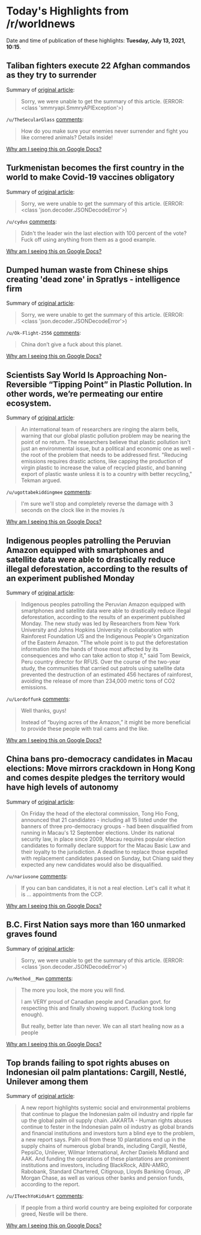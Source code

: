 # Today's Highlights from /r/worldnews

Date and time of publication of these highlights: **Tuesday, July 13, 2021, 10:15**.

## Taliban fighters execute 22 Afghan commandos as they try to surrender

Summary of [original article](https://www.cnn.com/2021/07/13/asia/afghanistan-taliban-commandos-killed-intl-hnk/index.html):

> Sorry, we were unable to get the summary of this article. (ERROR: <class 'smmryapi.SmmryAPIException'>)

`/u/TheSecularGlass` [comments](https://www.reddit.com/r/worldnews/comments/ojbuiw/taliban_fighters_execute_22_afghan_commandos_as/):

> How do you make sure your enemies never surrender and fight you like cornered animals? Details inside!

[Why am I seeing this on Google Docs?](https://docs.google.com/document/d/1Dc6We63vOXIZsc0op-Bt4abqkYjXzOigalQqFxmvvbM/edit?usp=sharing)

## Turkmenistan becomes the first country in the world to make Covid-19 vaccines obligatory

Summary of [original article](https://emerging-europe.com/news/turkmenistan-where-covid-19-does-not-exist-but-vaccination-is-now-compulsory/):

> Sorry, we were unable to get the summary of this article. (ERROR: <class 'json.decoder.JSONDecodeError'>)

`/u/cydus` [comments](https://www.reddit.com/r/worldnews/comments/ojc0zx/turkmenistan_becomes_the_first_country_in_the/):

> Didn't the leader win the last election with 100 percent of the vote? Fuck off using anything from them as a good example.

[Why am I seeing this on Google Docs?](https://docs.google.com/document/d/1Dc6We63vOXIZsc0op-Bt4abqkYjXzOigalQqFxmvvbM/edit?usp=sharing)

## Dumped human waste from Chinese ships creating 'dead zone' in Spratlys - intelligence firm

Summary of [original article](https://news.abs-cbn.com/spotlight/07/12/21/dumped-human-waste-from-chinese-ships-creating-dead-zone-in-spratlys-intelligence-firm):

> Sorry, we were unable to get the summary of this article. (ERROR: <class 'json.decoder.JSONDecodeError'>)

`/u/Ok-Flight-2556` [comments](https://www.reddit.com/r/worldnews/comments/oj7l77/dumped_human_waste_from_chinese_ships_creating/):

> China don’t give a fuck about this planet.

[Why am I seeing this on Google Docs?](https://docs.google.com/document/d/1Dc6We63vOXIZsc0op-Bt4abqkYjXzOigalQqFxmvvbM/edit?usp=sharing)

## Scientists Say World Is Approaching Non-Reversible “Tipping Point” in Plastic Pollution. In other words, we’re permeating our entire ecosystem.

Summary of [original article](https://futurism.com/the-byte/scientist-world-non-reversible-tipping-point-plsatic-pollution):

> An international team of researchers are ringing the alarm bells, warning that our global plastic pollution problem may be nearing the point of no return. The researchers believe that plastic pollution isn't just an environmental issue, but a political and economic one as well - the root of the problem that needs to be addressed first. "Reducing emissions requires drastic actions, like capping the production of virgin plastic to increase the value of recycled plastic, and banning export of plastic waste unless it is to a country with better recycling," Tekman argued.

`/u/ugottabekiddingmee` [comments](https://www.reddit.com/r/worldnews/comments/oj7o1c/scientists_say_world_is_approaching_nonreversible/):

> I'm sure we'll stop and completely reverse the damage with 3 seconds on the clock like in the movies /s

[Why am I seeing this on Google Docs?](https://docs.google.com/document/d/1Dc6We63vOXIZsc0op-Bt4abqkYjXzOigalQqFxmvvbM/edit?usp=sharing)

## Indigenous peoples patrolling the Peruvian Amazon equipped with smartphones and satellite data were able to drastically reduce illegal deforestation, according to the results of an experiment published Monday

Summary of [original article](https://www.france24.com/en/live-news/20210712-satellite-data-helped-indigenous-peruvians-save-rainforest-study):

> Indigenous peoples patrolling the Peruvian Amazon equipped with smartphones and satellite data were able to drastically reduce illegal deforestation, according to the results of an experiment published Monday. The new study was led by Researchers from New York University and Johns Hopkins University in collaboration with Rainforest Foundation US and the Indigenous People's Organization of the Eastern Amazon. "The whole point is to put the deforestation information into the hands of those most affected by its consequences and who can take action to stop it," said Tom Bewick, Peru country director for RFUS. Over the course of the two-year study, the communities that carried out patrols using satellite data prevented the destruction of an estimated 456 hectares of rainforest, avoiding the release of more than 234,000 metric tons of CO2 emissions.

`/u/Lordoffunk` [comments](https://www.reddit.com/r/worldnews/comments/oiz0ly/indigenous_peoples_patrolling_the_peruvian_amazon/):

> Well thanks, guys!
> 
> Instead of “buying acres of the Amazon,” it might be more beneficial to provide these people with trail cams and the like.

[Why am I seeing this on Google Docs?](https://docs.google.com/document/d/1Dc6We63vOXIZsc0op-Bt4abqkYjXzOigalQqFxmvvbM/edit?usp=sharing)

## China bans pro-democracy candidates in Macau elections: Move mirrors crackdown in Hong Kong and comes despite pledges the territory would have high levels of autonomy

Summary of [original article](https://www.theguardian.com/world/2021/jul/13/china-bans-pro-democracy-candidates-in-macau-elections):

> On Friday the head of the electoral commission, Tong Hio Fong, announced that 21 candidates - including all 15 listed under the banners of three pro-democracy groups - had been disqualified from running in Macau's 12 September elections. Under its national security law, in place since 2009, Macau requires popular election candidates to formally declare support for the Macau Basic Law and their loyalty to the jurisdiction. A deadline to replace those expelled with replacement candidates passed on Sunday, but Chiang said they expected any new candidates would also be disqualified.

`/u/nariusone` [comments](https://www.reddit.com/r/worldnews/comments/ojd9xv/china_bans_prodemocracy_candidates_in_macau/):

> If you can ban candidates, it is not a real election. Let's call it what it is ... appointments from the CCP.

[Why am I seeing this on Google Docs?](https://docs.google.com/document/d/1Dc6We63vOXIZsc0op-Bt4abqkYjXzOigalQqFxmvvbM/edit?usp=sharing)

## B.C. First Nation says more than 160 unmarked graves found

Summary of [original article](https://www.cbc.ca/news/canada/british-columbia/penelakut-kuper-residential-school-1.6100201):

> Sorry, we were unable to get the summary of this article. (ERROR: <class 'json.decoder.JSONDecodeError'>)

`/u/Method__Man` [comments](https://www.reddit.com/r/worldnews/comments/oj7l9c/bc_first_nation_says_more_than_160_unmarked/):

> The more you look, the more you will find. 
> 
> I am VERY proud of Canadian people and Canadian govt. for respecting this and finally showing support. (fucking took long enough). 
> 
> But really, better late than never. We can all start healing now as a people

[Why am I seeing this on Google Docs?](https://docs.google.com/document/d/1Dc6We63vOXIZsc0op-Bt4abqkYjXzOigalQqFxmvvbM/edit?usp=sharing)

## Top brands failing to spot rights abuses on Indonesian oil palm plantations: Cargill, Nestlé, Unilever among them

Summary of [original article](https://news.mongabay.com/2021/07/top-brands-failing-to-spot-rights-abuses-on-indonesian-oil-palm-plantations-rspo/):

> A new report highlights systemic social and environmental problems that continue to plague the Indonesian palm oil industry and ripple far up the global palm oil supply chain. JAKARTA - Human rights abuses continue to fester in the Indonesian palm oil industry as global brands and financial institutions and investors turn a blind eye to the problem, a new report says. Palm oil from these 10 plantations end up in the supply chains of numerous global brands, including Cargill, Nestlé, PepsiCo, Unilever, Wilmar International, Archer Daniels Midland and AAK. And funding the operations of these plantations are prominent institutions and investors, including BlackRock, ABN-AMRO, Rabobank, Standard Chartered, Citigroup, Lloyds Banking Group, JP Morgan Chase, as well as various other banks and pension funds, according to the report.

`/u/ITeechYoKidsArt` [comments](https://www.reddit.com/r/worldnews/comments/ojhg3v/top_brands_failing_to_spot_rights_abuses_on/):

> If people from a third world country are being exploited for corporate greed, Nestle will be there.

[Why am I seeing this on Google Docs?](https://docs.google.com/document/d/1Dc6We63vOXIZsc0op-Bt4abqkYjXzOigalQqFxmvvbM/edit?usp=sharing)

